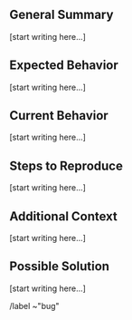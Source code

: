 <!--
  ATTENTION:
  Verify that issue you are about to submit is not a duplicate.
-->





## General Summary

<!--
  Something very short and abstract, e.g. "Replication
  is broken" or "Incompatibility with PostgreSQL".
-->
\[start writing here...\]

## Expected Behavior

<!--
  Tell what should happen, or what did you expect to happen.
-->
\[start writing here...\]

## Current Behavior

<!--
  Tell what happens instead of the expected behavior.
-->
\[start writing here...\]

## Steps to Reproduce

<!--
  Provide numbered steps to reproduce this bug, or
  a link to relevant resource like our CI/CD job.
-->
\[start writing here...\]

## Additional Context

<!--
  You might want to write a version of Picodata here or your Linux distribution,
  for example. Something relevant for those who will inspect the broken behavior
  It would be really cool if you could point out a specific line of code or subsystem.
-->
\[start writing here...\]

## Possible Solution

<!--
  If you have any ideas on how to fix this, write them down here. Otherwise, write
  something like "IDK" to make it clear that you didn't accidentally skip this item.
-->
\[start writing here...\]





<!--
  Used by GitLab to automatically set a label for created ticket.
  Do not touch unless necessary!
-->
/label ~"bug"
